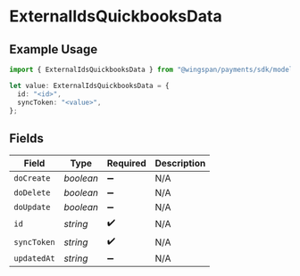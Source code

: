 # ExternalIdsQuickbooksData

## Example Usage

```typescript
import { ExternalIdsQuickbooksData } from "@wingspan/payments/sdk/models/shared";

let value: ExternalIdsQuickbooksData = {
  id: "<id>",
  syncToken: "<value>",
};
```

## Fields

| Field              | Type               | Required           | Description        |
| ------------------ | ------------------ | ------------------ | ------------------ |
| `doCreate`         | *boolean*          | :heavy_minus_sign: | N/A                |
| `doDelete`         | *boolean*          | :heavy_minus_sign: | N/A                |
| `doUpdate`         | *boolean*          | :heavy_minus_sign: | N/A                |
| `id`               | *string*           | :heavy_check_mark: | N/A                |
| `syncToken`        | *string*           | :heavy_check_mark: | N/A                |
| `updatedAt`        | *string*           | :heavy_minus_sign: | N/A                |